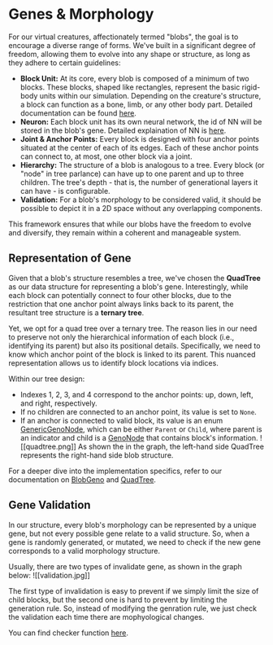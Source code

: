 # Genes & Morphology

For our virtual creatures, affectionately termed "blobs", the goal is to encourage a diverse range of forms. We've built in a significant degree of freedom, allowing them to evolve into any shape or structure, as long as they adhere to certain guidelines:

- **Block Unit:** At its core, every blob is composed of a minimum of two blocks. These blocks, shaped like rectangles, represent the basic rigid-body units within our simulation. Depending on the creature's structure, a block can function as a bone, limb, or any other body part. Detailed documentation can be found [here](https://evodoc.kaiyuanlou.com/evosim/blob/block/index.html).
- **Neuron:** Each block unit has its own neural network, the id of NN will be stored in the blob's gene. Detailed explaination of NN is [here](Neural.md).
- **Joint & Anchor Points:** Every block is designed with four anchor points situated at the center of each of its edges. Each of these anchor points can connect to, at most, one other block via a joint.
- **Hierarchy:** The structure of a blob is analogous to a tree. Every block (or "node" in tree parlance) can have up to one parent and up to three children. The tree's depth - that is, the number of generational layers it can have - is configurable.
- **Validation:** For a blob's morphology to be considered valid, it should be possible to depict it in a 2D space without any overlapping components.

This framework ensures that while our blobs have the freedom to evolve and diversify, they remain within a coherent and manageable system.

## Representation of Gene

Given that a blob's structure resembles a tree, we've chosen the **QuadTree** as our data structure for representing a blob's gene. Interestingly, while each block can potentially connect to four other blocks, due to the restriction that one anchor point always links back to its parent, the resultant tree structure is a **ternary tree**.

Yet, we opt for a quad tree over a ternary tree. The reason lies in our need to preserve not only the hierarchical information of each block (i.e., identifying its parent) but also its positional details. Specifically, we need to know which anchor point of the block is linked to its parent. This nuanced representation allows us to identify block locations via indices.

Within our tree design:

- Indexes 1, 2, 3, and 4 correspond to the anchor points: up, down, left, and right, respectively.
- If no children are connected to an anchor point, its value is set to `None`.
- If an anchor is connected to valid block, its value is an enum [GenericGenoNode](https://evodoc.kaiyuanlou.com/evosim/blob/geno_blob_builder/enum.GenericGenoNode.html), which can be either `Parent` or `Child`, where parent is an indicator and child is a [GenoNode](https://evodoc.kaiyuanlou.com/evosim/blob/geno_blob_builder/enum.GenericGenoNode.html) that contains block's information.
![[quadtree.png]]
As shown the in the graph, the left-hand side QuadTree represents the right-hand side blob structure.

For a deeper dive into the implementation specifics, refer to our documentation on [BlobGeno](https://evodoc.kaiyuanlou.com/evosim/blob/geno_blob_builder/struct.BlobGeno.html) and [QuadTree](https://evodoc.kaiyuanlou.com/evosim/blob/geno_blob_builder/struct.QuadTree.html).

## Gene Validation

In our structure, every blob's morphology can be represented by a unique gene, but not every possible gene relate to a valid structure. So, when a gene is randomly generated, or mutated, we need to check if the new gene corresponds to a valid morphology structure.

Usually, there are two types of invalidate gene, as shown in the graph below:
![[validation.jpg]]

The first type of invalidation is easy to prevent if we simply limit the size of child blocks, but the second one is hard to prevent by limiting the generation rule. So, instead of modifying the genration rule, we just check the validation each time there are mophyological changes.

You can find checker function [here](https://evodoc.kaiyuanlou.com/evosim/blob/geno_blob_builder/struct.BlobGeno.html#method.is_valid).
